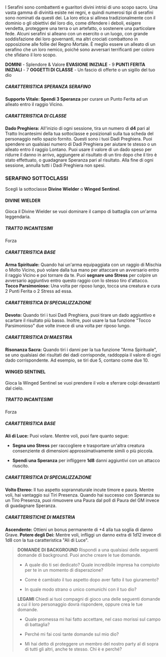 I Serafini sono combattenti e guaritori divini intrisi di uno scopo sacro. Una vasta gamma di divinità esiste nei regni, e quindi numerosi tipi di serafini sono nominati da questi dei. La loro etica si allinea tradizionalmente con il dominio o gli obiettivi del loro dio, come difendere i deboli, esigere vendetta, proteggere una terra o un artefatto, o sostenere una particolare fede. Alcuni serafini si alleano con un esercito o un luogo, con grande soddisfazione dei loro governanti, ma altri crociati combattono in opposizione alle follie del Regno Mortale. È meglio essere un alleato di un serafino che un loro nemico, poiché sono avversari terrificanti per coloro che sfidano il loro scopo.

**DOMINI** - Splendore & Valore
**EVASIONE INIZIALE** - 9
**PUNTI FERITA INIZIALI** - 7
**OGGETTI DI CLASSE** - Un fascio di offerte o un sigillo del tuo dio

##### CARATTERISTICA SPERANZA SERAFINO
**Supporto Vitale: Spendi 3 Speranza** per curare un Punto Ferita ad un alleato entro il raggio Vicino.

##### CARATTERISTICA DI CLASSE
**Dado Preghiera:** All'inizio di ogni sessione, tira un numero di **d4** pari al Tratto Incantesimi della tua sottoclasse e posizionali sulla tua scheda del personaggio nello spazio fornito. Questi sono i tuoi Dadi Preghiera. Puoi spendere un qualsiasi numero di Dadi Preghiera per aiutare te stesso o un alleato entro il raggio Lontano. Puoi usare il valore di un dado speso per ridurre il danno in arrivo, aggiungere al risultato di un tiro dopo che il tiro è stato effettuato, o guadagnare Speranza pari al risultato. Alla fine di ogni sessione, annulla tutti i Dadi Preghiera non spesi.

### SERAFINO SOTTOCLASSI
Scegli la sottoclasse **Divine Wielder** o **Winged Sentinel**.

#### DIVINE WIELDER
Gioca il Divine Wielder se vuoi dominare il campo di battaglia con un'arma leggendaria.

##### TRATTO INCANTESIMI
Forza

##### CARATTERISTICA BASE
**Arma Spirituale:** Quando hai un'arma equipaggiata con un raggio di Mischia o Molto Vicino, può volare dalla tua mano per attaccare un avversario entro il raggio Vicino e poi tornare da te. Puoi **segnare uno Stress** per colpire un avversario aggiuntivo entro questo raggio con lo stesso tiro d'attacco.
**Tocco Parsimonioso:** Una volta per riposo lungo, tocca una creatura e cura 2 Punti Ferita o 2 Stress ad essa.

##### CARATTERISTICA DI SPECIALIZZAZIONE
**Devoto:** Quando tiri i tuoi Dadi Preghiera, puoi tirare un dado aggiuntivo e scartare il risultato più basso. Inoltre, puoi usare la tua funzione "Tocco Parsimonioso" due volte invece di una volta per riposo lungo.

##### CARATTERISTICA DI MAESTRIA
**Risonanza Sacra:** Quando tiri i danni per la tua funzione "Arma Spirituale", se uno qualsiasi dei risultati dei dadi corrisponde, raddoppia il valore di ogni dado corrispondente. Ad esempio, se tiri due 5, contano come due 10.

#### WINGED SENTINEL
Gioca la Winged Sentinel se vuoi prendere il volo e sferrare colpi devastanti dal cielo.

##### TRATTO INCANTESIMI
Forza

##### CARATTERISTICA BASE
**Ali di Luce:** Puoi volare. Mentre voli, puoi fare quanto segue:

- **Segna uno Stress** per raccogliere e trasportare un'altra creatura consenziente di dimensioni approssimativamente simili o più piccola.

- **Spendi una Speranza** per infliggere **1d8** danni aggiuntivi con un attacco riuscito.

##### CARATTERISTICA DI SPECIALIZZAZIONE
**Volto Etereo:** Il tuo aspetto soprannaturale incute timore e paura. Mentre voli, hai vantaggio sui Tiri Presenza. Quando hai successo con Speranza su un Tiro Presenza, puoi rimuovere una Paura dal poll di Paura del GM invece di guadagnare Speranza.

##### CARATTERISTICHE DI MAESTRIA
**Ascendente:** Ottieni un bonus permanente di +4 alla tua soglia di danno Grave.
**Potere degli Dei:** Mentre voli, infliggi un danno extra di 1d12 invece di 1d8 con la tua caratteristica "Ali di Luce".

> **DOMANDE DI BACKGROUND**
> Rispondi a una qualsiasi delle seguenti domande di background. Puoi anche creare le tue domande.
> 
> - A quale dio ti sei dedicato? Quale incredibile impresa ha compiuto per te in un momento di disperazione?
> 
> - Come è cambiato il tuo aspetto dopo aver fatto il tuo giuramento?
> 
> - In quale modo strano o unico comunichi con il tuo dio?
> 
> **LEGAMI**
> Chiedi ai tuoi compagni di gioco una delle seguenti domande a cui il loro personaggio dovrà rispondere, oppure crea le tue domande.
> 
> - Quale promessa mi hai fatto accettare, nel caso morissi sul campo di battaglia?
> 
> - Perché mi fai così tante domande sul mio dio?
> 
> - Mi hai detto di proteggere un membro del nostro party al di sopra di tutti gli altri, anche te stesso. Chi è e perché?